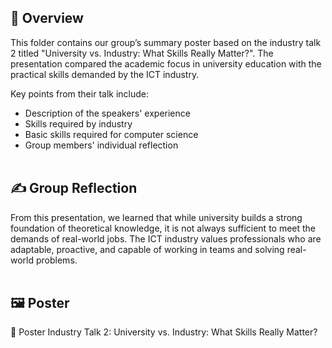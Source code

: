 ## 📌 Overview
This folder contains our group’s summary poster based on the industry talk 2 titled "University vs. Industry: What Skills Really Matter?". The presentation compared the academic focus in university education with the practical skills demanded by the ICT industry.

Key points from their talk include:

- Description of the speakers' experience
- Skills required by industry
- Basic skills required for computer science
- Group members' individual reflection
<br><br>
## ✍️ Group Reflection
From this presentation, we learned that while university builds a strong foundation of theoretical knowledge, it is not always sufficient to meet the demands of real-world jobs. The ICT industry values professionals who are adaptable, proactive, and capable of working in teams and solving real-world problems.
<br><br>
## 🖼️ Poster
📎 Poster Industry Talk 2: University vs. Industry: What Skills Really Matter?
